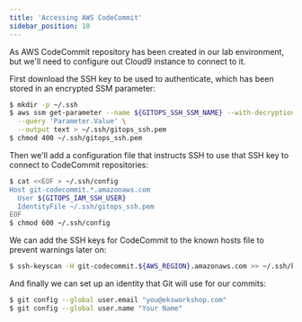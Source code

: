 ```yaml
---
title: 'Accessing AWS CodeCommit'
sidebar_position: 10
---
```


As AWS CodeCommit repository has been created in our lab environment, but we'll need to configure out Cloud9 instance to connect to it.

First download the SSH key to be used to authenticate, which has been stored in an encrypted SSM parameter:

```bash
$ mkdir -p ~/.ssh
$ aws ssm get-parameter --name ${GITOPS_SSH_SSM_NAME} --with-decryption \
  --query 'Parameter.Value' \
  --output text > ~/.ssh/gitops_ssh.pem
$ chmod 400 ~/.ssh/gitops_ssh.pem
```

Then we'll add a configuration file that instructs SSH to use that SSH key to connect to CodeCommit repositories:

```bash
$ cat <<EOF > ~/.ssh/config
Host git-codecommit.*.amazonaws.com
  User ${GITOPS_IAM_SSH_USER}
  IdentityFile ~/.ssh/gitops_ssh.pem
EOF
$ chmod 600 ~/.ssh/config
```

We can add the SSH keys for CodeCommit to the known hosts file to prevent warnings later on:

```bash
$ ssh-keyscan -H git-codecommit.${AWS_REGION}.amazonaws.com >> ~/.ssh/known_hosts
```

And finally we can set up an identity that Git will use for our commits:

```bash
$ git config --global user.email "you@eksworkshop.com"
$ git config --global user.name "Your Name"
```